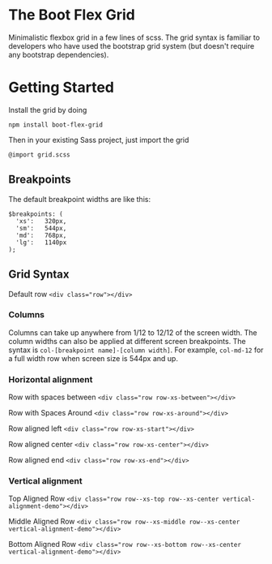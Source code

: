 # The Boot Flex Grid
Minimalistic flexbox grid in a few lines of scss. The grid syntax is familiar to developers who have used the bootstrap grid system (but doesn't require any bootstrap dependencies).


# Getting Started

Install the grid by doing

```
npm install boot-flex-grid
```

Then in your existing Sass project, just import the grid

```
@import grid.scss
```

## Breakpoints
The default breakpoint widths are like this:

```
$breakpoints: (
  'xs':   320px,
  'sm':   544px,
  'md':   768px,
  'lg':   1140px
);
```

## Grid Syntax

Default row
`<div class="row"></div>`

### Columns
Columns can take up anywhere from 1/12 to 12/12 of the screen width. The column widths can also be applied at different screen breakpoints. The syntax is `col-[breakpoint name]-[column width]`. For example, `col-md-12` for a full width row when screen size is 544px and up.

### Horizontal alignment
Row with spaces between
`<div class="row row-xs-between"></div>`

Row with Spaces Around
`<div class="row row-xs-around"></div>`

Row aligned left
`<div class="row row-xs-start"></div>`

Row aligned center
`<div class="row row-xs-center"></div>`

Row aligned end
`<div class="row row-xs-end"></div>`

### Vertical alignment
Top Aligned Row
`<div class="row row--xs-top row--xs-center vertical-alignment-demo"></div>`

Middle Aligned Row
`<div class="row row--xs-middle row--xs-center vertical-alignment-demo"></div>`

Bottom Aligned Row
`<div class="row row--xs-bottom row--xs-center vertical-alignment-demo"></div>`



